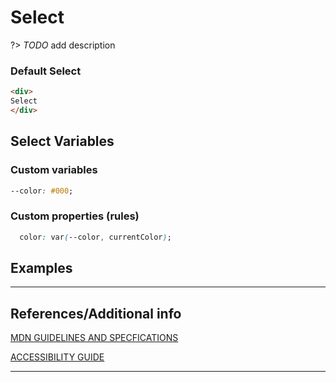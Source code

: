 # Select

?&gt;  _TODO_ add description

### Default Select

```html preview
<div>
Select
</div>
```

## Select Variables

### Custom variables

```css
--color: #000;
```

### Custom properties (rules)

```css
  color: var(--color, currentColor);
```

## Examples

----
## References/Additional info


[MDN GUIDELINES AND SPECFICATIONS]()

[ACCESSIBILITY GUIDE]()

----
